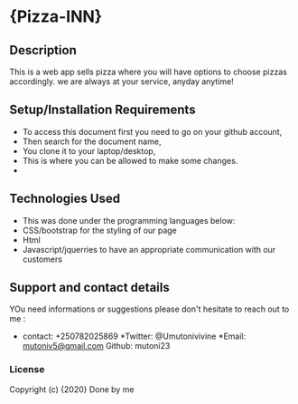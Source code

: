 # {Pizza-INN}

## Description
This is a web app sells pizza where you will have options to choose pizzas accordingly. we are always at your service, anyday anytime!
## Setup/Installation Requirements
* To access this document first you need to go on your github account,
* Then search for the document name,
* You clone it to your laptop/desktop,
* This is where you can be allowed to make some changes.
* 


## Technologies Used
* This was done under the programming languages below:
* CSS/bootstrap for the styling of our page
* Html
* Javascript/jquerries to have an appropriate communication with our customers
## Support and contact details
YOu need informations or suggestions please don't hesitate to reach out to me :
* contact: +250782025869
*Twitter: @Umutonivivine
*Email: mutoniv5@gmail.com
Github: mutoni23
### License
Copyright (c) {2020} Done by me 